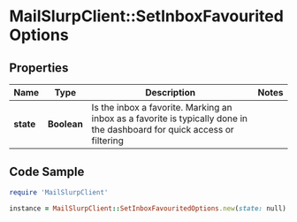 # MailSlurpClient::SetInboxFavouritedOptions

## Properties

Name | Type | Description | Notes
------------ | ------------- | ------------- | -------------
**state** | **Boolean** | Is the inbox a favorite. Marking an inbox as a favorite is typically done in the dashboard for quick access or filtering | 

## Code Sample

```ruby
require 'MailSlurpClient'

instance = MailSlurpClient::SetInboxFavouritedOptions.new(state: null)
```


